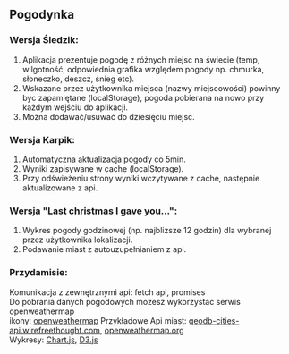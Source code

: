 ## Pogodynka

### Wersja Śledzik:

1. Aplikacja prezentuje pogodę z różnych miejsc na świecie (temp, wilgotność, odpowiednia grafika względem pogody np. chmurka, słoneczko, deszcz, śnieg etc).
1. Wskazane przez użytkownika miejsca (nazwy miejscowości) powinny byc zapamiętane (localStorage), pogoda pobierana na nowo przy każdym wejściu do aplikacji.
1. Można dodawać/usuwać do dziesięciu miejsc.

### Wersja Karpik:

1. Automatyczna aktualizacja pogody co 5min.
1. Wyniki zapisywane w cache (localStorage).
1. Przy odświeżeniu strony wyniki wczytywane z cache, następnie aktualizowane z api.

### Wersja "Last christmas I gave you...":

1. Wykres pogody godzinowej (np. najblizsze 12 godzin) dla wybranej przez użytkownika lokalizacji.
1. Podawanie miast z autouzupełnianiem z api.

### Przydamisie:

Komunikacja z zewnętrznymi api: fetch api, promises  
Do pobrania danych pogodowych mozesz wykorzystac serwis openweathermap  
ikony: [openweathermap](https://openweathermap.org/weather-conditions)
Przykładowe Api miast: [geodb-cities-api.wirefreethought.com](http://geodb-cities-api.wirefreethought.com/demo), [openweathermap.org](https://openweathermap.org/)  
Wykresy: [Chart.js](https://www.chartjs.org/), [D3.js](https://d3js.org/)
